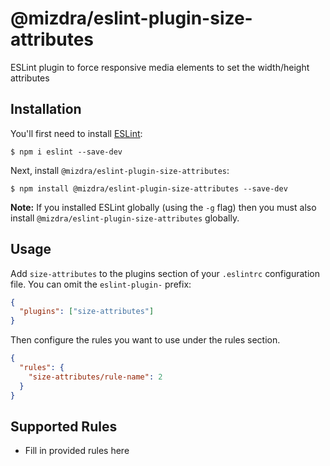 # @mizdra/eslint-plugin-size-attributes

ESLint plugin to force responsive media elements to set the width/height attributes

## Installation

You'll first need to install [ESLint](http://eslint.org):

```
$ npm i eslint --save-dev
```

Next, install `@mizdra/eslint-plugin-size-attributes`:

```
$ npm install @mizdra/eslint-plugin-size-attributes --save-dev
```

**Note:** If you installed ESLint globally (using the `-g` flag) then you must also install `@mizdra/eslint-plugin-size-attributes` globally.

## Usage

Add `size-attributes` to the plugins section of your `.eslintrc` configuration file. You can omit the `eslint-plugin-` prefix:

```json
{
  "plugins": ["size-attributes"]
}
```

Then configure the rules you want to use under the rules section.

```json
{
  "rules": {
    "size-attributes/rule-name": 2
  }
}
```

## Supported Rules

- Fill in provided rules here
